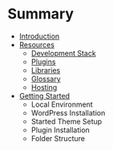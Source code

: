 # Summary

* [Introduction](README.md)
* [Resources](resources.md)
  * [Development Stack](resources/development-stack.md)
  * [Plugins](resources/plugins.md)
  * [Libraries](resources/libraries.md)
  * [Glossary](resources/glossary.md)
  * [Hosting](resources/hosting.md)
* [Getting Started](getting-started.md)
  * Local Environment
  * WordPress Installation
  * Started Theme Setup
  * Plugin Installation
  * Folder Structure

